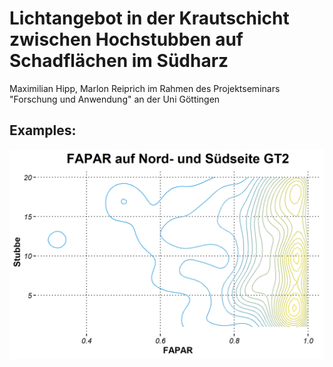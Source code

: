 # Lichtangebot in der Krautschicht zwischen Hochstubben auf Schadflächen im Südharz

Maximilian Hipp, Marlon Reiprich
im Rahmen des Projektseminars "Forschung und Anwendung" an der Uni Göttingen


## Examples:
![alt text](https://github.com/maxhipp/Lichangebot-Krautschicht_Projektseminar/blob/master/graphs/fapar_gt2_density2d.png)
